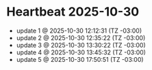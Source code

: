 # Heartbeat 2025-10-30
- update 1 @ 2025-10-30 12:12:31 (TZ -03:00)
- update 2 @ 2025-10-30 12:35:22 (TZ -03:00)
- update 3 @ 2025-10-30 13:30:22 (TZ -03:00)
- update 4 @ 2025-10-30 13:45:32 (TZ -03:00)
- update 5 @ 2025-10-30 17:50:51 (TZ -03:00)
